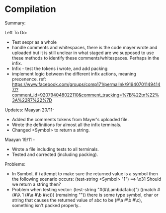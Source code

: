 # Compilation

Summary:


Left To Do:
- Test sexpr as a whole
- handle comments and whitespaces, there is the code mayer wrote and uploaded but it is still unclear in what staged are we supposed to use these methods to identify these comments/whitespaces.
Perhaps in the infix.
- Infix - test the tokens i wrote, and add packing 
- implement logic between the different infix actions, meaning precenence.
  ref:
  https://www.facebook.com/groups/comp171/permalink/919407011494147/?comment_id=920794048022110&comment_tracking=%7B%22tn%22%3A%22R7%22%7D

Updates:
Maayan 20/11-
  - Added the comments tokens from Mayer's uploaded file.
  - Wrote the definitions for almost all the infix terminals.
  - Changed \<Symbol> to return a string.
  
Maayan 19/11 - 
- Wrote a file including tests to all terminals.
- Tested and corrected (including packing).

Problems:
- In Symbol, if i attempt to make sure the returned value is a symbol then the following scenario occurs:
(test-string \<Symbol> "1")
==>  \x31
Should we return a string then?
- Problem when testing vector:
(test-string <sexpr> "#(#\\Lambda1abc)")
((match #(#\λ 1 (#\a #\b #\c))) (remaining ""))
there is some type symbol, char or string that causes the returned value of abc to be (#\a #\b #\c), something isn't packed properly..



